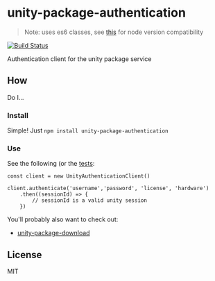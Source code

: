 # unity-package-authentication

> Note: uses es6 classes, see [this](http://node.green/#ES2015-functions-class) for node version compatibility

[![Build Status](https://travis-ci.org/bengreenier/unity-package-authentication.svg?branch=master)](https://travis-ci.org/bengreenier/unity-package-authentication)

Authentication client for the unity package service

## How

Do I...

### Install

Simple! Just `npm install unity-package-authentication`

### Use

See the following (or the [tests](./test/basic.js):

```
const client = new UnityAuthenticationClient()

client.authenticate('username','password', 'license', 'hardware')
    .then((sessionId) => {
        // sessionId is a valid unity session
    })
```

You'll probably also want to check out:

+ [unity-package-download](https://github.com/bengreenier/unity-package-download)

## License

MIT